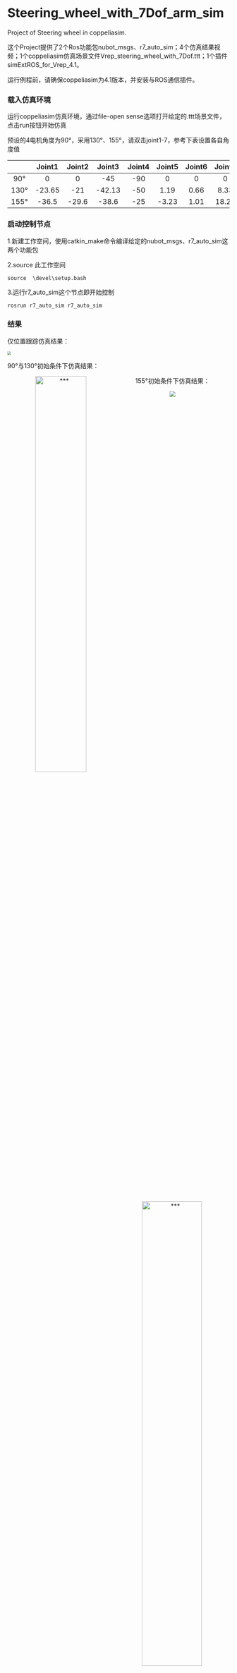 # Steering_wheel_with_7Dof_arm_sim
Project of Steering wheel in coppeliasim.

这个Project提供了2个Ros功能包nubot_msgs、r7_auto_sim；4个仿真结果视频；1个coppeliasim仿真场景文件Vrep_steering_wheel_with_7Dof.ttt；1个插件simExtROS_for_Vrep_4.1。



运行例程前，请确保coppeliasim为4.1版本，并安装与ROS通信插件。

### 载入仿真环境

运行coppeliasim仿真环境，通过file-open sense选项打开给定的.ttt场景文件，点击run按钮开始仿真

预设的4电机角度为90°，采用130°、155°，请双击joint1-7，参考下表设置各自角度值

|      | Joint1 | Joint2 | Joint3 | Joint4 | Joint5 | Joint6 | Joint7 |
| :--: | :----: | :----: | :----: | :----: | :----: | :----: | :----: |
| 90°  |   0    |   0    |  -45   |  -90   |   0    |   0    |   0    |
| 130° | -23.65 |  -21   | -42.13 |  -50   |  1.19  |  0.66  |  8.33  |
| 155° | -36.5  | -29.6  | -38.6  |  -25   | -3.23  |  1.01  | 18.29  |



### 启动控制节点

1.新建工作空间，使用catkin_make命令编译给定的nubot_msgs、r7_auto_sim这两个功能包

2.source 此工作空间

```
source  \devel\setup.bash 
```

3.运行r7_auto_sim这个节点即开始控制

```
rosrun r7_auto_sim r7_auto_sim
```

### 结果
仅位置跟踪仿真结果：

<img src="README.assets/90%C2%B0%20only%20pos_tracking.gif" style="zoom:50%;" />

90°与130°初始条件下仿真结果：

<center class="half">
<img ![1] src="README.assets/90°result.gif" width = "48%" alt="***" align=left />
<img ![2] src="README.assets/130°result.gif" width = "52%"  alt="***" align=right />
<center>



















155°初始条件下仿真结果：

<img src="README.assets/155%C2%B0result.gif" style="zoom: 80%;" />
